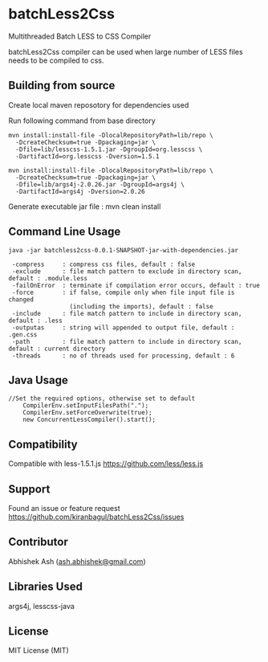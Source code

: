 batchLess2Css
=============

Multithreaded Batch LESS to CSS Compiler

batchLess2Css compiler can be used when large number of LESS files needs to be compiled to css.

Building from source
--------------------
Create local maven reposotory for dependencies used

Run following command from base directory

	mvn install:install-file -DlocalRepositoryPath=lib/repo \
	  -DcreateChecksum=true -Dpackaging=jar \
	  -Dfile=lib/lesscss-1.5.1.jar -DgroupId=org.lesscss \
	  -DartifactId=org.lesscss -Dversion=1.5.1
	  
	mvn install:install-file -DlocalRepositoryPath=lib/repo \
	  -DcreateChecksum=true -Dpackaging=jar \
	  -Dfile=lib/args4j-2.0.26.jar -DgroupId=args4j \
	  -DartifactId=args4j -Dversion=2.0.26


Generate executable jar file : 
mvn clean install 

Command Line Usage 
------------------

	java -jar batchless2css-0.0.1-SNAPSHOT-jar-with-dependencies.jar 

	 -compress     : compress css files, default : false
	 -exclude      : file match pattern to exclude in directory scan, default : .module.less
	 -failOnError  : terminate if compilation error occurs, default : true
	 -force        : if false, compile only when file input file is changed
	                 (including the imports), default : false
	 -include      : file match pattern to include in directory scan, default : .less
	 -outputas     : string will appended to output file, default : .gen.css
	 -path         : file match pattern to include in directory scan, default : current directory
	 -threads      : no of threads used for processing, default : 6
 
Java Usage
----------
    //Set the required options, otherwise set to default
		CompilerEnv.setInputFilesPath(".");
		CompilerEnv.setForceOverwrite(true);
		new ConcurrentLessCompiler().start();
 
Compatibility 
-------
Compatible with less-1.5.1.js 
https://github.com/less/less.js

Support
-------
Found an issue or feature request
https://github.com/kiranbagul/batchLess2Css/issues

Contributor
-----------
Abhishek Ash (ash.abhishek@gmail.com)

Libraries Used
--------------
args4j, 
lesscss-java

License
-------
MIT License (MIT)

